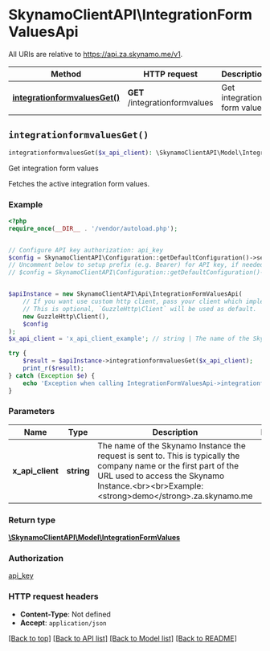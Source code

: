 # SkynamoClientAPI\IntegrationFormValuesApi

All URIs are relative to https://api.za.skynamo.me/v1.

Method | HTTP request | Description
------------- | ------------- | -------------
[**integrationformvaluesGet()**](IntegrationFormValuesApi.md#integrationformvaluesGet) | **GET** /integrationformvalues | Get integration form values


## `integrationformvaluesGet()`

```php
integrationformvaluesGet($x_api_client): \SkynamoClientAPI\Model\IntegrationFormValues
```

Get integration form values

Fetches the active integration form values.

### Example

```php
<?php
require_once(__DIR__ . '/vendor/autoload.php');


// Configure API key authorization: api_key
$config = SkynamoClientAPI\Configuration::getDefaultConfiguration()->setApiKey('x-api-key', 'YOUR_API_KEY');
// Uncomment below to setup prefix (e.g. Bearer) for API key, if needed
// $config = SkynamoClientAPI\Configuration::getDefaultConfiguration()->setApiKeyPrefix('x-api-key', 'Bearer');


$apiInstance = new SkynamoClientAPI\Api\IntegrationFormValuesApi(
    // If you want use custom http client, pass your client which implements `GuzzleHttp\ClientInterface`.
    // This is optional, `GuzzleHttp\Client` will be used as default.
    new GuzzleHttp\Client(),
    $config
);
$x_api_client = 'x_api_client_example'; // string | The name of the Skynamo Instance the request is sent to. This is typically the company name or the first part of the URL used to access the Skynamo Instance.<br><br>Example: <strong>demo</strong>.za.skynamo.me

try {
    $result = $apiInstance->integrationformvaluesGet($x_api_client);
    print_r($result);
} catch (Exception $e) {
    echo 'Exception when calling IntegrationFormValuesApi->integrationformvaluesGet: ', $e->getMessage(), PHP_EOL;
}
```

### Parameters

Name | Type | Description  | Notes
------------- | ------------- | ------------- | -------------
 **x_api_client** | **string**| The name of the Skynamo Instance the request is sent to. This is typically the company name or the first part of the URL used to access the Skynamo Instance.&lt;br&gt;&lt;br&gt;Example: &lt;strong&gt;demo&lt;/strong&gt;.za.skynamo.me |

### Return type

[**\SkynamoClientAPI\Model\IntegrationFormValues**](../Model/IntegrationFormValues.md)

### Authorization

[api_key](../../README.md#api_key)

### HTTP request headers

- **Content-Type**: Not defined
- **Accept**: `application/json`

[[Back to top]](#) [[Back to API list]](../../README.md#endpoints)
[[Back to Model list]](../../README.md#models)
[[Back to README]](../../README.md)
